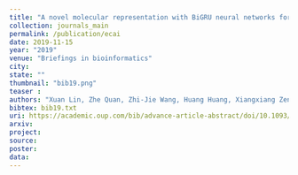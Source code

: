 ```yaml
---
title: "A novel molecular representation with BiGRU neural networks for learning atom"
collection: journals_main
permalink: /publication/ecai
date: 2019-11-15
year: "2019"
venue: "Briefings in bioinformatics"
city: 
state: ""
thumbnail: "bib19.png"
teaser : 
authors: "Xuan Lin, Zhe Quan, Zhi-Jie Wang, Huang Huang, Xiangxiang Zeng"
bibtex: bib19.txt
uri: https://academic.oup.com/bib/advance-article-abstract/doi/10.1093/bib/bbz125/5618830
arxiv: 
project: 
source: 
poster: 
data:
---
```

